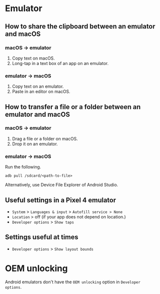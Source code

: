 # Emulator
## How to share the clipboard between an emulator and macOS
### macOS -> emulator
1. Copy text on macOS.
2. Long-tap in a text box of an app on an emulator.

### emulator -> macOS
1. Copy text on an emulator.
2. Paste in an editor on macOS.

## How to transfer a file or a folder between an emulator and macOS
### macOS -> emulator
1. Drag a file or a folder on macOS.
2. Drop it on an emulator.

### emulator -> macOS
Run the following.
```shell
adb pull /sdcard/<path-to-file>
```
Alternatively, use Device File Explorer of Android Studio.

## Useful settings in a Pixel 4 emulator
* `System` > `Languages & input` > `Autofill service > None`
* `Location` > off (if your app does not depend on location.)
* `Developer options` > `Show taps`

## Settings useful at times
* `Developer options` > `Show layout bounds`

# OEM unlocking
Android emulators don't have the `OEM unlocking` option in `Developer options`.
